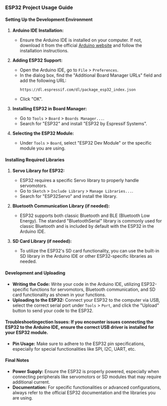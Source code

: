 ### ESP32 Project Usage Guide

#### Setting Up the Development Environment

1. **Arduino IDE Installation:**

   - Ensure the Arduino IDE is installed on your computer. If not, download it from the official [Arduino website](https://www.arduino.cc/en/software) and follow the installation instructions.
2. **Adding ESP32 Support:**

   - Open the Arduino IDE, go to `File` > `Preferences`.
   - In the dialog box, find the "Additional Board Manager URLs" field and add the following URL:
     ```
     https://dl.espressif.com/dl/package_esp32_index.json
     ```
   - Click "OK".
3. **Installing ESP32 in Board Manager:**

   - Go to `Tools` > `Board` > `Boards Manager...`.
   - Search for "ESP32" and install "ESP32 by Espressif Systems".
4. **Selecting the ESP32 Module:**

   - Under `Tools` > `Board`, select "ESP32 Dev Module" or the specific module you are using.

#### Installing Required Libraries

1. **Servo Library for ESP32:**

   - ESP32 requires a specific Servo library to properly handle servomotors.
   - Go to `Sketch` > `Include Library` > `Manage Libraries...`.
   - Search for "ESP32Servo" and install the library.
2. **Bluetooth Communication Library (if needed):**

   - ESP32 supports both classic Bluetooth and BLE (Bluetooth Low Energy). The standard "BluetoothSerial" library is commonly used for classic Bluetooth and is included by default with the ESP32 in the Arduino IDE.
3. **SD Card Library (if needed):**

   - To utilize the ESP32's SD card functionality, you can use the built-in SD library in the Arduino IDE or other ESP32-specific libraries as needed.

#### Development and Uploading

- **Writing the Code:** Write your code in the Arduino IDE, utilizing ESP32-specific functions for servomotors, Bluetooth communication, and SD card functionality as shown in your functions.
- **Uploading to the ESP32:** Connect your ESP32 to the computer via USB, select the correct serial port under `Tools` > `Port`, and click the "Upload" button to send your code to the ESP32.

#### Troubleshooting**ection Issues:** If you encounter issues connecting the ESP32 to the Arduino IDE, ensure the correct USB driver is installed for your ESP32 module.

- **Pin Usage:** Make sure to adhere to the ESP32 pin specifications, especially for special functionalities like SPI, I2C, UART, etc.

#### Final Notes

- **Power Supply:** Ensure the ESP32 is properly powered, especially when connecting peripherals like servomotors or SD modules that may require additional current.
- **Documentation:** For specific functionalities or advanced configurations, always refer to the official ESP32 documentation and the libraries you are using.
